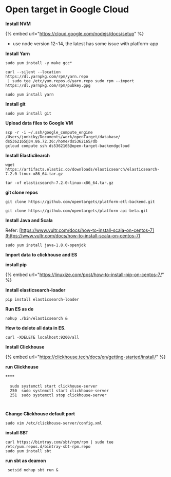 # Open target in Google Cloud

**Install NVM** 

{% embed url="https://cloud.google.com/nodejs/docs/setup" %}

*  use node version 12~14, the latest has some issue with platform-app

**Install Yarn**

```text
sudo yum install -y make gcc*

curl --silent --location 
https://dl.yarnpkg.com/rpm/yarn.repo
 | sudo tee /etc/yum.repos.d/yarn.repo sudo rpm --import 
https://dl.yarnpkg.com/rpm/pubkey.gpg

sudo yum install yarn
```

**Install git**

```text
sudo yum install git
```

**Upload data files to Google VM**

```text
scp -r -i ~/.ssh/google_compute_engine /Users/jonkiky/Documents/work/openTarget/database/ ds5362165@34.86.72.36:/home/ds5362165/db
gcloud compute ssh ds5362165@open-target-backendgcloud
```

**Install ElasticSearch**

```text
wget https://artifacts.elastic.co/downloads/elasticsearch/elasticsearch-7.2.0-linux-x86_64.tar.gz
```

```text
tar -xf elasticsearch-7.2.0-linux-x86_64.tar.gz
```

**git clone repos**

```text
git clone https://github.com/opentargets/platform-etl-backend.git
```

```text
git clone https://github.com/opentargets/platform-api-beta.git
```

**Install Java and Scala** 

Refer: [https://www.vultr.com/docs/how-to-install-scala-on-centos-7](https://www.vultr.com/docs/how-to-install-scala-on-centos-7) 

```text
sudo yum install java-1.8.0-openjdk
```

**Import data to clickhouse and ES**

**install pip** 

{% embed url="https://linuxize.com/post/how-to-install-pip-on-centos-7/" %}

**Install elasticsearch-loader**

```text
pip install elasticsearch-loader
```

**Run ES as de**

```text
nohup ./bin/elasticsearch & 
```

**How to delete all data in ES.** 

```text
curl -XDELETE localhost:9200/all
```

**Install  Clickhouse**

{% embed url="https://clickhouse.tech/docs/en/getting-started/install/" %}

**run Clickhouse**

\*\*\*\*

```text
  sudo systemctl start clickhouse-server
  250  sudo systemctl start clickhouse-server
  251  sudo systemctl stop clickhouse-server
  
  
```

**Change Clickhouse default port**

```text
sudo vim /etc/clickhouse-server/config.xml
```

**install SBT**

```text
curl https://bintray.com/sbt/rpm/rpm | sudo tee /etc/yum.repos.d/bintray-sbt-rpm.repo
sudo yum install sbt
```

**run sbt as deamon**

```text
 setsid nohup sbt run &
```

